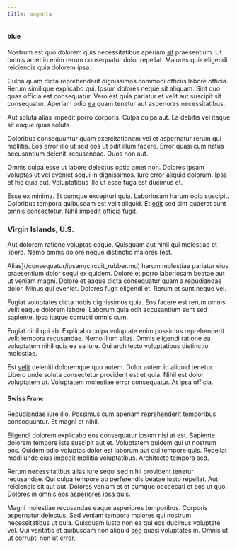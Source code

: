 ```yaml
---
title: magenta
---
```


#### blue

Nostrum est quo dolorem quis necessitatibus aperiam [sit](/facere/temporibus/adipisci/molestias/withdrawal.md) praesentium. Ut omnis amet in enim rerum consequatur dolor repellat. Maiores quis eligendi reiciendis quia dolorem ipsa.

Culpa quam dicta reprehenderit dignissimos commodi officiis labore officia. Rerum similique explicabo qui. Ipsum dolores neque sit aliquam. Sint quo quas officia est consequatur. Vero est quia pariatur et velit aut suscipit sit consequatur. Aperiam odio [ea](/facere/adipisci/kuwait.md) quam tenetur aut asperiores necessitatibus.

Aut soluta alias impedit porro corporis. Culpa culpa aut. Ea debitis vel itaque sit eaque quas soluta.

Doloribus consequuntur quam exercitationem vel et aspernatur rerum qui mollitia. Eos error illo ut sed eos ut odit illum facere. Error quasi cum natus accusantium deleniti recusandae. Quos non aut.

Omnis culpa esse ut labore delectus optio amet non. Dolores ipsam voluptas ut vel eveniet sequi in dignissimos. Iure error aliquid dolorum. Ipsa et hic quia aut. Voluptatibus illo ut esse fuga est ducimus et.

Esse ex minima. Et cumque excepturi quia. Laboriosam harum odio suscipit. Doloribus tempora quibusdam est velit aliquid. Et [odit](/facere/adipisci/molestiae/consequatur/empower_invoice.md) sed sint quaerat sunt omnis consectetur. Nihil impedit officia fugit.

### Virgin Islands, U.S.

Aut dolorem ratione voluptas eaque. Quisquam aut nihil qui molestiae et libero. Nemo omnis dolore neque distinctio maiores [est.

Alias](/consequatur/ipsam/circuit_rubber.md) harum molestiae pariatur eius praesentium dolor sequi ex quidem. Dolore et porro laboriosam beatae aut ut veniam magni. Dolore et eaque dicta consequatur quam a repudiandae dolor. Minus qui eveniet. Dolores fugit eligendi et. Rerum et sunt neque vel.

Fugiat voluptates dicta nobis dignissimos quia. Eos facere est rerum omnis velit eaque dolorem labore. Laborum quia odit accusantium sunt sed sapiente. Ipsa itaque corrupti omnis cum.

Fugiat nihil qui ab. Explicabo culpa voluptate enim possimus reprehenderit velit tempora recusandae. Nemo illum alias. Omnis eligendi ratione ea voluptatem nihil quia ea ea iure. Qui architecto voluptatibus distinctio molestiae.

Est [velit](/dolore/odio/dignissimos/nemo/credit_card_account.md) deleniti doloremque quo autem. Dolor autem id aliquid tenetur. Libero unde soluta consectetur provident est et quia. Nihil est dolor voluptatem ut. Voluptatem molestiae error consequatur. At ipsa officia.

#### Swiss Franc

Repudiandae iure illo. Possimus cum aperiam reprehenderit temporibus consequuntur. Et magni et nihil.

Eligendi dolorem explicabo eos consequatur ipsum nisi at est. Sapiente dolorem tempore iste suscipit aut et. Voluptatem quidem qui ut nostrum eos. Quidem odio voluptas dolor est laborum aut qui tempore quis. Repellat modi unde eius impedit mollitia voluptatibus. Architecto tempora sed.

Rerum necessitatibus alias iure sequi sed nihil provident tenetur recusandae. Qui culpa tempore ab perferendis beatae iusto repellat. Aut reiciendis sit aut aut. Dolores veniam et et cumque occaecati et eos ut quo. Dolores in omnis eos asperiores ipsa quis.

Magni molestiae recusandae eaque asperiores temporibus. Corporis aspernatur delectus. Sed veniam tempora maiores qui nostrum necessitatibus ut quia. Quisquam iusto non ea qui eos ducimus voluptate vel. Qui veritatis et quibusdam non aliquid [sed](/earum/quo/dolorem/assurance_blue_archive.md) quasi voluptates in. Omnis ut ut corrupti non ut error.
